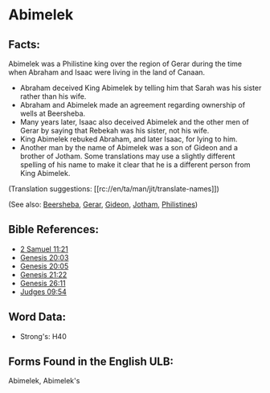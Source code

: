 # Abimelek

## Facts:

Abimelek was a Philistine king over the region of Gerar during the time when Abraham and Isaac were living in the land of Canaan.

* Abraham deceived King Abimelek by telling him that Sarah was his sister rather than his wife.
* Abraham and Abimelek made an agreement regarding ownership of wells at Beersheba.
* Many years later, Isaac also deceived Abimelek and the other men of Gerar by saying that Rebekah was his sister, not his wife.
* King Abimelek rebuked Abraham, and later Isaac, for lying to him.
* Another man by the name of Abimelek was a son of Gideon and a brother of Jotham. Some translations may use a slightly different spelling of his name to make it clear that he is a different person from King Abimelek.

(Translation suggestions: [[rc://en/ta/man/jit/translate-names]])

(See also: [Beersheba](../names/beersheba.md), [Gerar](../names/gerar.md), [Gideon](../names/gideon.md), [Jotham](../names/jotham.md), [Philistines](../names/philistines.md))

## Bible References:

* [2 Samuel 11:21](rc://en/tn/help/2sa/11/21)
* [Genesis 20:03](rc://en/tn/help/gen/20/03)
* [Genesis 20:05](rc://en/tn/help/gen/20/05)
* [Genesis 21:22](rc://en/tn/help/gen/21/22)
* [Genesis 26:11](rc://en/tn/help/gen/26/11)
* [Judges 09:54](rc://en/tn/help/jdg/09/54)

## Word Data:

* Strong's: H40

## Forms Found in the English ULB:

Abimelek, Abimelek's

